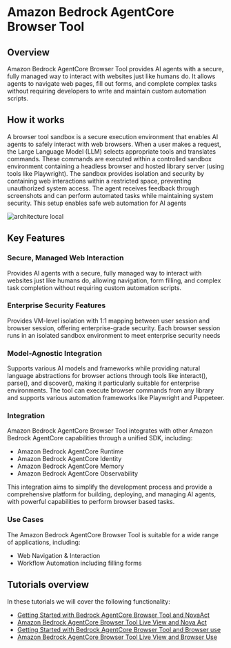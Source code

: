 # Amazon Bedrock AgentCore Browser Tool

## Overview

Amazon Bedrock AgentCore Browser Tool provides AI agents with a secure, fully managed way to interact with websites just like humans do. It allows agents to navigate web pages, fill out forms, and complete complex tasks without requiring developers to write and maintain custom automation scripts.

## How it works

A browser tool sandbox is a secure execution environment that enables AI agents to safely interact with web browsers. When a user makes a request, the Large Language Model (LLM) selects appropriate tools and translates commands. These commands are executed within a controlled sandbox environment containing a headless browser and hosted library server (using tools like Playwright). The sandbox provides isolation and security by containing web interactions within a restricted space, preventing unauthorized system access. The agent receives feedback through screenshots and can perform automated tasks while maintaining system security. This setup enables safe web automation for AI agents

![architecture local](../02-Agent-Core-browser-tool/images/browser-tool.png)

## Key Features

### Secure, Managed Web Interaction

Provides AI agents with a secure, fully managed way to interact with websites just like humans do, allowing navigation, form filling, and complex task completion without requiring custom automation scripts.

### Enterprise Security Features

Provides VM-level isolation with 1:1 mapping between user session and browser session, offering enterprise-grade security. Each browser session runs in an isolated sandbox environment to meet enterprise security needs

### Model-Agnostic Integration

Supports various AI models and frameworks while providing natural language abstractions for browser actions through tools like interact(), parse(), and discover(), making it particularly suitable for enterprise environments. The tool can execute browser commands from any library and supports various automation frameworks like Playwright and Puppeteer.

### Integration

Amazon Bedrock AgentCore Browser Tool integrates with other Amazon Bedrock AgentCore capabilities through a unified SDK, including:

- Amazon Bedrock AgentCore Runtime
- Amazon Bedrock AgentCore Identity
- Amazon Bedrock AgentCore Memory
- Amazon Bedrock AgentCore Observability

This integration aims to simplify the development process and provide a comprehensive platform for building, deploying, and managing AI agents, with powerful capabilities to perform browser based tasks.

### Use Cases

The Amazon Bedrock AgentCore Browser Tool is suitable for a wide range of applications, including:

- Web Navigation & Interaction
- Workflow Automation including filling forms

## Tutorials overview

In these tutorials we will cover the following functionality:

- [Getting Started with Bedrock AgentCore Browser Tool and NovaAct](01-browser-with-NovaAct/01_getting_started-agentcore-browser-tool-with-nova-act.ipynb)
- [Amazon Bedrock AgentCore Browser Tool Live View and Nova Act](01-browser-with-NovaAct/02_agentcore-browser-tool-live-view-with-nova-act.ipynb)
- [Getting Started with Bedrock AgentCore Browser Tool and Browser use](02-browser-with-browserUse/getting_started-agentcore-browser-tool-with-browser-use.ipynb)
- [Amazon Bedrock AgentCore Browser Tool Live View and Browser Use](02-browser-with-browserUse/agentcore-browser-tool-live-view-with-browser-use.ipynb)
